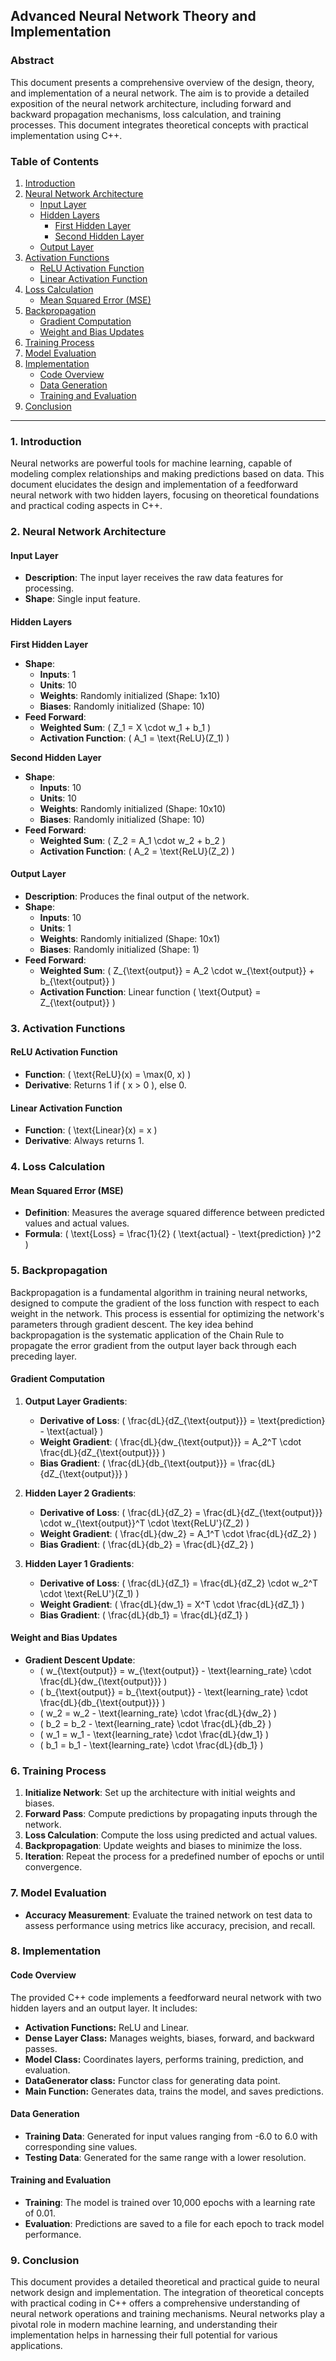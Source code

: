 ## Advanced Neural Network Theory and Implementation

### Abstract

This document presents a comprehensive overview of the design, theory, and implementation of a neural network. The aim is to provide a detailed exposition of the neural network architecture, including forward and backward propagation mechanisms, loss calculation, and training processes. This document integrates theoretical concepts with practical implementation using C++.

### Table of Contents

1. [Introduction](#introduction)
2. [Neural Network Architecture](#neural-network-architecture)
    - [Input Layer](#input-layer)
    - [Hidden Layers](#hidden-layers)
        - [First Hidden Layer](#first-hidden-layer)
        - [Second Hidden Layer](#second-hidden-layer)
    - [Output Layer](#output-layer)
3. [Activation Functions](#activation-functions)
    - [ReLU Activation Function](#relu-activation-function)
    - [Linear Activation Function](#linear-activation-function)
4. [Loss Calculation](#loss-calculation)
    - [Mean Squared Error (MSE)](#mean-squared-error-mse)
5. [Backpropagation](#backpropagation)
    - [Gradient Computation](#gradient-computation)
    - [Weight and Bias Updates](#weight-and-bias-updates)
6. [Training Process](#training-process)
7. [Model Evaluation](#model-evaluation)
8. [Implementation](#implementation)
    - [Code Overview](#code-overview)
    - [Data Generation](#data-generation)
    - [Training and Evaluation](#training-and-evaluation)
9. [Conclusion](#conclusion)

---

### 1. Introduction

Neural networks are powerful tools for machine learning, capable of modeling complex relationships and making predictions based on data. This document elucidates the design and implementation of a feedforward neural network with two hidden layers, focusing on theoretical foundations and practical coding aspects in C++.

### 2. Neural Network Architecture

#### Input Layer

- **Description**: The input layer receives the raw data features for processing.
- **Shape**: Single input feature.

#### Hidden Layers

**First Hidden Layer**

- **Shape**:
  - **Inputs**: 1
  - **Units**: 10
  - **Weights**: Randomly initialized (Shape: 1x10)
  - **Biases**: Randomly initialized (Shape: 10)
- **Feed Forward**:
  - **Weighted Sum**: \( Z_1 = X \cdot w_1 + b_1 \)
  - **Activation Function**: \( A_1 = \text{ReLU}(Z_1) \)

**Second Hidden Layer**

- **Shape**:
  - **Inputs**: 10
  - **Units**: 10
  - **Weights**: Randomly initialized (Shape: 10x10)
  - **Biases**: Randomly initialized (Shape: 10)
- **Feed Forward**:
  - **Weighted Sum**: \( Z_2 = A_1 \cdot w_2 + b_2 \)
  - **Activation Function**: \( A_2 = \text{ReLU}(Z_2) \)

#### Output Layer

- **Description**: Produces the final output of the network.
- **Shape**:
  - **Inputs**: 10
  - **Units**: 1
  - **Weights**: Randomly initialized (Shape: 10x1)
  - **Biases**: Randomly initialized (Shape: 1)
- **Feed Forward**:
  - **Weighted Sum**: \( Z_{\text{output}} = A_2 \cdot w_{\text{output}} + b_{\text{output}} \)
  - **Activation Function**: Linear function \( \text{Output} = Z_{\text{output}} \)

### 3. Activation Functions

#### ReLU Activation Function

- **Function**: \( \text{ReLU}(x) = \max(0, x) \)
- **Derivative**: Returns 1 if \( x > 0 \), else 0.

#### Linear Activation Function

- **Function**: \( \text{Linear}(x) = x \)
- **Derivative**: Always returns 1.

### 4. Loss Calculation

#### Mean Squared Error (MSE)

- **Definition**: Measures the average squared difference between predicted values and actual values.
- **Formula**: \( \text{Loss} = \frac{1}{2} ( \text{actual} - \text{prediction} )^2 \)

### 5. Backpropagation

Backpropagation is a fundamental algorithm in training neural networks, designed to compute the gradient of the loss function with respect to each weight in the network. This process is essential for optimizing the network's parameters through gradient descent. The key idea behind backpropagation is the systematic application of the Chain Rule to propagate the error gradient from the output layer back through each preceding layer.

#### Gradient Computation

1. **Output Layer Gradients**:
   - **Derivative of Loss**: \( \frac{dL}{dZ_{\text{output}}} = \text{prediction} - \text{actual} \)
   - **Weight Gradient**: \( \frac{dL}{dw_{\text{output}}} = A_2^T \cdot \frac{dL}{dZ_{\text{output}}} \)
   - **Bias Gradient**: \( \frac{dL}{db_{\text{output}}} = \frac{dL}{dZ_{\text{output}}} \)

2. **Hidden Layer 2 Gradients**:
   - **Derivative of Loss**: \( \frac{dL}{dZ_2} = \frac{dL}{dZ_{\text{output}}} \cdot w_{\text{output}}^T \cdot \text{ReLU'}(Z_2) \)
   - **Weight Gradient**: \( \frac{dL}{dw_2} = A_1^T \cdot \frac{dL}{dZ_2} \)
   - **Bias Gradient**: \( \frac{dL}{db_2} = \frac{dL}{dZ_2} \)

3. **Hidden Layer 1 Gradients**:
   - **Derivative of Loss**: \( \frac{dL}{dZ_1} = \frac{dL}{dZ_2} \cdot w_2^T \cdot \text{ReLU'}(Z_1) \)
   - **Weight Gradient**: \( \frac{dL}{dw_1} = X^T \cdot \frac{dL}{dZ_1} \)
   - **Bias Gradient**: \( \frac{dL}{db_1} = \frac{dL}{dZ_1} \)

#### Weight and Bias Updates

- **Gradient Descent Update**:
  - \( w_{\text{output}} = w_{\text{output}} - \text{learning\_rate} \cdot \frac{dL}{dw_{\text{output}}} \)
  - \( b_{\text{output}} = b_{\text{output}} - \text{learning\_rate} \cdot \frac{dL}{db_{\text{output}}} \)
  - \( w_2 = w_2 - \text{learning\_rate} \cdot \frac{dL}{dw_2} \)
  - \( b_2 = b_2 - \text{learning\_rate} \cdot \frac{dL}{db_2} \)
  - \( w_1 = w_1 - \text{learning\_rate} \cdot \frac{dL}{dw_1} \)
  - \( b_1 = b_1 - \text{learning\_rate} \cdot \frac{dL}{db_1} \)

### 6. Training Process

1. **Initialize Network**: Set up the architecture with initial weights and biases.
2. **Forward Pass**: Compute predictions by propagating inputs through the network.
3. **Loss Calculation**: Compute the loss using predicted and actual values.
4. **Backpropagation**: Update weights and biases to minimize the loss.
5. **Iteration**: Repeat the process for a predefined number of epochs or until convergence.

### 7. Model Evaluation

- **Accuracy Measurement**: Evaluate the trained network on test data to assess performance using metrics like accuracy, precision, and recall.


### 8. Implementation

#### Code Overview

The provided C++ code implements a feedforward neural network with two hidden layers and an output layer. It includes:

- **Activation Functions:** ReLU and Linear.
- **Dense Layer Class:** Manages weights, biases, forward, and backward passes.
- **Model Class:** Coordinates layers, performs training, prediction, and evaluation.
- **DataGenerator class:** Functor class for generating data point.
- **Main Function:** Generates data, trains the model, and saves predictions.

#### Data Generation

- **Training Data**: Generated for input values ranging from -6.0 to 6.0 with corresponding sine values.
- **Testing Data**: Generated for the same range with a lower resolution.


#### Training and Evaluation

- **Training**: The model is trained over 10,000 epochs with a learning rate of 0.01.
- **Evaluation**: Predictions are saved to a file for each epoch to track model performance.

### 9. Conclusion

This document provides a detailed theoretical and practical guide to neural network design and implementation. The integration of theoretical concepts with practical coding in C++ offers a comprehensive understanding of neural network operations and training mechanisms. Neural networks play a pivotal role in modern machine learning, and understanding their implementation helps in harnessing their full potential for various applications.
